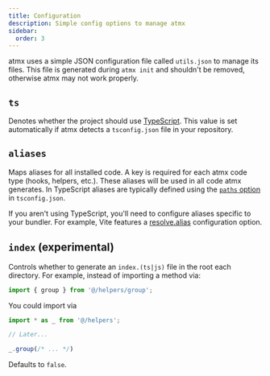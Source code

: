 ```yaml
---
title: Configuration
description: Simple config options to manage atmx
sidebar:
  order: 3
---
```


atmx uses a simple JSON configuration file called `utils.json` to manage its files. This file is generated during `atmx init` and shouldn't be removed, otherwise atmx may not work properly.

## `ts`

Denotes whether the project should use [TypeScript](https://typescript.org). This value is set automatically if atmx detects a `tsconfig.json` file in your repository. 

## `aliases`

Maps aliases for all installed code. A key is required for each atmx code type (hooks, helpers, etc.). These aliases will be used in all code atmx generates. In TypeScript aliases are typically defined using the [`paths` option](https://www.typescriptlang.org/tsconfig/#paths) in `tsconfig.json`. 

If you aren't using TypeScript, you'll need to configure aliases specific to your bundler. For example, Vite features a [resolve.alias](https://vitejs.dev/config/shared-options.html#resolve-alias) configuration option. 

## `index` (experimental)

Controls whether to generate an `index.(ts|js)` file in the root each directory. For example, instead of importing a method via:

```ts
import { group } from '@/helpers/group';
```

You could import via

```ts
import * as _ from '@/helpers';

// Later...

_.group(/* ... */)
```

Defaults to `false`.